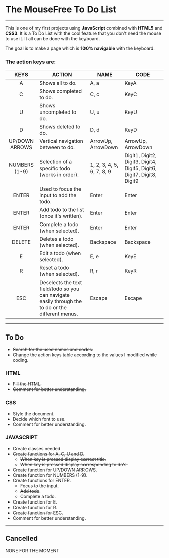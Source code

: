 # The MouseFree To Do List

---

This is one of my first projects using **JavaScript** combined with **HTML5** and **CSS3**. It is a To Do List with the cool feature that you don't need the mouse to use it. It all can be done with the keyboard.

The goal is to make a page which is **100% navigable** with the keyboard.

### The action keys are:

|      KEYS      | ACTION                                                                                             | NAME                      | CODE                                                                   |
| :------------: | -------------------------------------------------------------------------------------------------- | ------------------------- | ---------------------------------------------------------------------- |
|       A        | Shows all to do.                                                                                   | A, a                      | KeyA                                                                   |
|       C        | Shows completed to do.                                                                             | C, c                      | KeyC                                                                   |
|       U        | Shows uncompleted to do.                                                                           | U, u                      | KeyU                                                                   |
|       D        | Shows deleted to do.                                                                               | D, d                      | KeyD                                                                   |
| UP/DOWN ARROWS | Vertical navigation between to do.                                                                 | ArrowUp, ArrowDown        | ArrowUp, ArrowDown                                                     |
| NUMBERS (1-9)  | Selection of a specific todo (works in order).                                                     | 1, 2, 3, 4, 5, 6, 7, 8, 9 | Digit1, Digit2, Digit3, Digit4, Digit5, Digit6, Digit7, Digit8, Digit9 |
|     ENTER      | Used to focus the input to add the todo.                                                           | Enter                     | Enter                                                                  |
|     ENTER      | Add todo to the list (once it's written).                                                          | Enter                     | Enter                                                                  |
|     ENTER      | Complete a todo (when selected).                                                                   | Enter                     | Enter                                                                  |
|     DELETE     | Deletes a todo (when selected).                                                                    | Backspace                 | Backspace                                                              |
|       E        | Edit a todo (when selected).                                                                       | E, e                      | KeyE                                                                   |
|       R        | Reset a todo (when selected).                                                                      | R, r                      | KeyR                                                                   |
|      ESC       | Deselects the text field/todo so you can navigate easily through the to do or the different menus. | Escape                    | Escape                                                                 |

---

## To Do

-   ~~Search for the used names and codes.~~
-   Change the action keys table according to the values I modified while coding.

### HTML

-   ~~Fill the HTML.~~
-   ~~Comment for better understanding.~~

### CSS

-   Style the document.
-   Decide which font to use.
-   Comment for better understanding.

### JAVASCRIPT

-   Create classes needed
-   ~~Create functions for A, C, U and D.~~
    -   ~~When key is pressed display correct title.~~
    -   ~~When key is pressed display corresponding to do's.~~
-   Create function for UP/DOWN ARROWS.
-   Create function for NUMBERS (1-9).
-   Create functions for ENTER.
    -   ~~Focus to the input~~.
    -   ~~Add todo~~.
    -   Complete a todo.
-   Create function for E.
-   Create function for R.
-   ~~Create function for ESC.~~
-   Comment for better understanding.

---

## Cancelled

NONE FOR THE MOMENT
